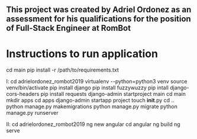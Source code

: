 ## This project was created by Adriel Ordonez as an assessment for his qualifications for the position of Full-Stack Engineer at RomBot

# Instructions to run application

cd main
pip install -r /path/to/requirements.txt


I:
    cd adrielordonez_rombot2019
    virtualenv --python=python3 venv
    source venv/bin/activate
    pip install django
    pip install fuzzywuzzy
    pip intall django-cors-headers
    pip install requests
    django-admin startproject main
    cd main
    mkdir apps
    cd apps
    django-admin startapp project
    touch __init__.py
    cd ..
    python manage.py makemigrations
    python manage.py migrate
    python manage.py runserver

II:
    cd adrielordonez_rombot2019
    ng new angular
    cd angular
    ng build
    ng serve
